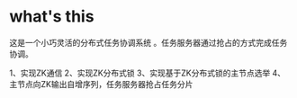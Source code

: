 # what's this

这是一个小巧灵活的分布式任务协调系统 。任务服务器通过抢占的方式完成任务协调。

1、实现ZK通信
2、实现ZK分布式锁
3、实现基于ZK分布式锁的主节点选举
4、主节点向ZK输出自增序列，任务服务器抢占任务分片